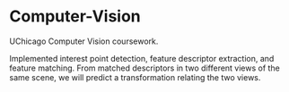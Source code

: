 # Computer-Vision
UChicago Computer Vision coursework.

Implemented interest point detection, feature descriptor extraction, and feature matching. 
From matched descriptors in two different views of the same scene, we will predict a transformation relating the two views.
